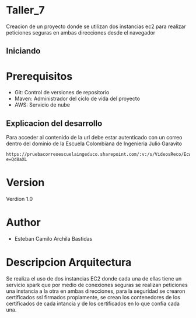 # Taller_7

Creacion de un proyecto donde se utilizan dos instancias ec2 para realizar peticiones seguras en ambas direcciones desde el navegador

## Iniciando 

# Prerequisitos

* Git: Control de versiones de repositorio
* Maven: Administrador del ciclo de vida del proyecto
* AWS: Servicio de nube

## Explicacion del desarrollo

Para acceder al contenido de la url debe estar autenticado con un correo dentro del dominio de la Escuela Colombiana de Ingenieria Julio Garavito

```
https://pruebacorreoescuelaingeduco.sharepoint.com/:v:/s/VideosReco/Ecwgag9HQ6ZMkYn4YKab24MB6fqGwpUDi_cPU6kU4_mJqw?e=Qd8aXL
```

# Version

Verdion 1.0

# Author

* Esteban Camilo Archila Bastidas

# Descripcion Arquitectura

Se realiza el uso de dos instancias EC2 donde cada una de ellas tiene un servicio spark que por medio de conexiones seguras se realizan peticiones una instancia a la otra en ambas direcciones, para la seguridad se crearon certificados ssl firmados propiamente, se crean los contenedores de los certificados de cada intancia y de los certificados en lo que confia cada una.
